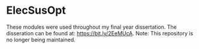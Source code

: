 # ElecSusOpt

These modules were used throughout my final year dissertation. The disseration can be found at: https://bit.ly/2EeMUcA.
Note: This repository is no longer being maintained.
